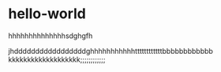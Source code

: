 # hello-world

hhhhhhhhhhhhhhsdghgfh

jhdddddddddddddddddghhhhhhhhhhhttttttttttttbbbbbbbbbbbb
kkkkkkkkkkkkkkkkkkk;;;;;;;;;;;;
